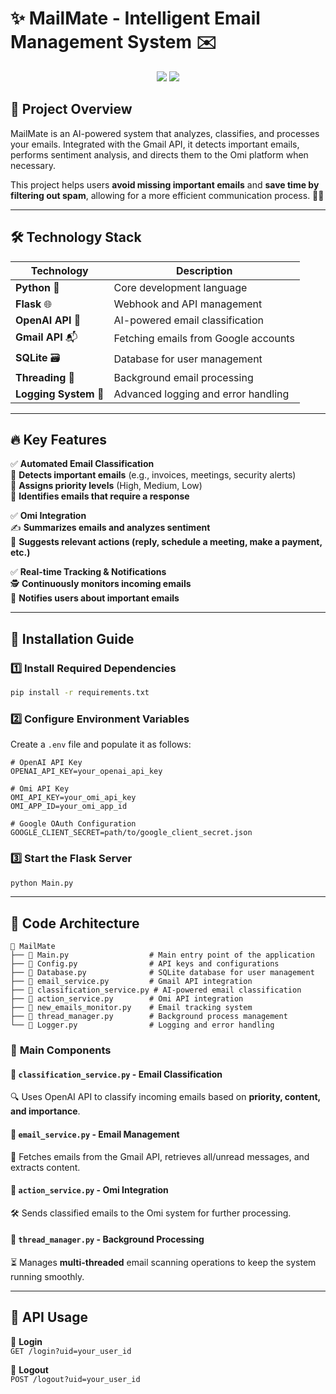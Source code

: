 # ✨ MailMate - Intelligent Email Management System ✉️
<p align="center">
  <a href="https://github.com/BasedHardware/omi"><img src="https://img.shields.io/badge/OMI%20Github-brightgreen.svg?style=for-the-badge&colorA=000000&colorB=ffffff"></a>
  <a href="https://docs.omi.me/docs/developer/apps/IntegrationActions"><img src="https://img.shields.io/badge/Integrations%20Actions%20Docs-brightgreen.svg?style=for-the-badge&colorA=000000&colorB=ffffff"></a>
</p>

## 🚀 Project Overview

MailMate is an AI-powered system that analyzes, classifies, and processes your emails. Integrated with the Gmail API, it detects important emails, performs sentiment analysis, and directs them to the Omi platform when necessary.

This project helps users **avoid missing important emails** and **save time by filtering out spam**, allowing for a more efficient communication process. 📩✨

---

## 🛠️ Technology Stack

| Technology | Description |
|------------|------------|
| **Python** 🐍 | Core development language |
| **Flask** 🌐 | Webhook and API management |
| **OpenAI API** 🤖 | AI-powered email classification |
| **Gmail API** 📬 | Fetching emails from Google accounts |
| **SQLite** 🗃️ | Database for user management |
| **Threading** 🔄 | Background email processing |
| **Logging System** 📜 | Advanced logging and error handling |

---

## 🔥 Key Features

✅ **Automated Email Classification**  
📌 **Detects important emails** (e.g., invoices, meetings, security alerts)  
🚨 **Assigns priority levels** (High, Medium, Low)  
📧 **Identifies emails that require a response**  

✅ **Omi Integration**  
✍️ **Summarizes emails and analyzes sentiment**  
🔗 **Suggests relevant actions (reply, schedule a meeting, make a payment, etc.)**  

✅ **Real-time Tracking & Notifications**  
🕵️ **Continuously monitors incoming emails**  
🔔 **Notifies users about important emails**  

---

## 📌 Installation Guide

### 1️⃣ Install Required Dependencies

```sh
pip install -r requirements.txt
```

### 2️⃣ Configure Environment Variables

Create a `.env` file and populate it as follows:

```env
# OpenAI API Key
OPENAI_API_KEY=your_openai_api_key

# Omi API Key
OMI_API_KEY=your_omi_api_key
OMI_APP_ID=your_omi_app_id

# Google OAuth Configuration
GOOGLE_CLIENT_SECRET=path/to/google_client_secret.json
```

### 3️⃣ Start the Flask Server

```sh
python Main.py
```

---

## 📜 Code Architecture

```
📂 MailMate
├── 📜 Main.py                  # Main entry point of the application
├── 📜 Config.py                # API keys and configurations
├── 📜 Database.py              # SQLite database for user management
├── 📜 email_service.py         # Gmail API integration
├── 📜 classification_service.py # AI-powered email classification
├── 📜 action_service.py        # Omi API integration
├── 📜 new_emails_monitor.py    # Email tracking system
├── 📜 thread_manager.py        # Background process management
└── 📜 Logger.py                # Logging and error handling
```

### 🔹 **Main Components**

#### 📍 `classification_service.py` - **Email Classification**  
🔍 Uses OpenAI API to classify incoming emails based on **priority, content, and importance**.

#### 📍 `email_service.py` - **Email Management**  
📨 Fetches emails from the Gmail API, retrieves all/unread messages, and extracts content.

#### 📍 `action_service.py` - **Omi Integration**  
🛠️ Sends classified emails to the Omi system for further processing.

#### 📍 `thread_manager.py` - **Background Processing**  
⏳ Manages **multi-threaded** email scanning operations to keep the system running smoothly.

---

## 📌 API Usage

📍 **Login**  
`GET /login?uid=your_user_id`  

📍 **Logout**  
`POST /logout?uid=your_user_id`
